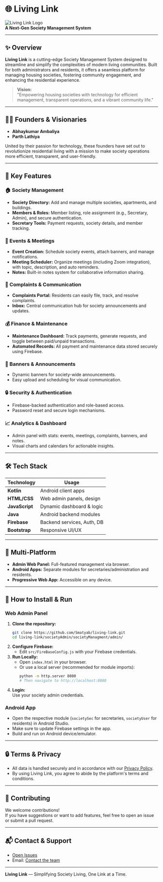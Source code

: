 # 🌐 Living Link

![Living Link Logo](https://img.shields.io/badge/Society-Management-blueviolet?style=for-the-badge)  
**A Next-Gen Society Management System**

---

## ✨ Overview

**Living Link** is a cutting-edge Society Management System designed to streamline and simplify the complexities of modern living communities. Built for both administrators and residents, it offers a seamless platform for managing housing societies, fostering community engagement, and enhancing the residential experience.

> **Vision:**  
> "Empowering housing societies with technology for efficient management, transparent operations, and a vibrant community life."

---

## 👩‍💻 Founders & Visionaries

- **Abhaykumar Ambaliya**
- **Parth Lathiya**

United by their passion for technology, these founders have set out to revolutionize residential living with a mission to make society operations more efficient, transparent, and user-friendly.

---

## 🚀 Key Features

### 🏠 Society Management

- **Society Directory:** Add and manage multiple societies, apartments, and buildings.
- **Members & Roles:** Member listing, role assignment (e.g., Secretary, Admin), and secure authentication.
- **Secretary Tools:** Payment requests, society details, and member tracking.

### 📅 Events & Meetings

- **Event Creation:** Schedule society events, attach banners, and manage notifications.
- **Meeting Scheduler:** Organize meetings (including Zoom integration), with topic, description, and auto reminders.
- **Notes:** Built-in notes system for collaborative information sharing.

### 💬 Complaints & Communication

- **Complaints Portal:** Residents can easily file, track, and resolve complaints.
- **Inbox:** Central communication hub for society announcements and updates.

### 💰 Finance & Maintenance

- **Maintenance Dashboard:** Track payments, generate requests, and toggle between paid/unpaid transactions.
- **Automated Records:** All payment and maintenance data stored securely using Firebase.

### 📢 Banners & Announcements

- Dynamic banners for society-wide announcements.
- Easy upload and scheduling for visual communication.

### 🔒 Security & Authentication

- Firebase-backed authentication and role-based access.
- Password reset and secure login mechanisms.

### 📈 Analytics & Dashboard

- Admin panel with stats: events, meetings, complaints, banners, and notes.
- Visual charts and calendars for actionable insights.

---

## 🛠️ Tech Stack

| Technology   | Usage                    |
|--------------|--------------------------|
| **Kotlin**   | Android client apps      |
| **HTML/CSS** | Web admin panels, design |
| **JavaScript**| Dynamic dashboard & logic|
| **Java**     | Android backend modules  |
| **Firebase** | Backend services, Auth, DB|
| **Bootstrap**| Responsive UI/UX         |

---

## 📲 Multi-Platform

- **Admin Web Panel:** Full-featured management via browser.
- **Android Apps:** Separate modules for secretaries/administration and residents.
- **Progressive Web App:** Accessible on any device.

---

## 📝 How to Install & Run

### Web Admin Panel

1. **Clone the repository:**
   ```bash
   git clone https://github.com/Smatyab/living-link.git
   cd living-link/societyAdmin/societyManagment/admin/
   ```
2. **Configure Firebase:**
   - Edit `src/FireBaseConfig.js` with your Firebase credentials.
3. **Run Locally:**
   - Open `index.html` in your browser.
   - Or use a local server (recommended for module imports):
     ```bash
     python -m http.server 8080
     # Then navigate to http://localhost:8080
     ```
4. **Login:**  
   Use your society admin credentials.

### Android App

- Open the respective module (`societySec` for secretaries, `societyUser` for residents) in Android Studio.
- Make sure to update Firebase settings in the app.
- Build and run on Android device/emulator.

---

## 🔒 Terms & Privacy

- All data is handled securely and in accordance with our [Privacy Policy](https://lathiyaparth.github.io/policy/).
- By using Living Link, you agree to abide by the platform's terms and conditions.

---

## 📝 Contributing

We welcome contributions!  
If you have suggestions or want to add features, feel free to open an issue or submit a pull request.

---

## 📬 Contact & Support

- [Open Issues](https://github.com/Smatyab/living-link/issues)
- Email: [Contact the team](mailto:HoPhSeeofficial@gmail.com)

---

**Living Link** — Simplifying Society Living, One Link at a Time.